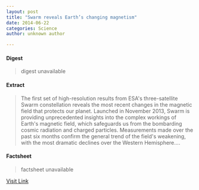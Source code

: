 ```yaml
---
layout: post
title: "Swarm reveals Earth’s changing magnetism"
date: 2014-06-22
categories: Science
author: unknown author

---
```



#### Digest
>digest unavailable

#### Extract
>The first set of high-resolution results from ESA's three-satellite Swarm constellation reveals the most recent changes in the magnetic field that protects our planet. Launched in November 2013, Swarm is providing unprecedented insights into the complex workings of Earth's magnetic field, which safeguards us from the bombarding cosmic radiation and charged particles. Measurements made over the past six months confirm the general trend of the field's weakening, with the most dramatic declines over the Western Hemisphere....

#### Factsheet
>factsheet unavailable

[Visit Link](http://feeds.sciencedaily.com/~r/sciencedaily/~3/t7T9_25Hwz0/140620115751.htm)


